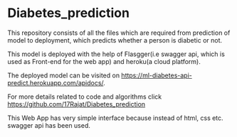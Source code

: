 # Diabetes_prediction
This repository consists of all the files which are required from prediction of model to deployment, which predicts whether a person is diabetic or not.

This model is deployed with the help of Flasgger(i.e swagger api, which is used as Front-end for the web app) and heroku(a cloud platform).

The deployed model can be visited on https://ml-diabetes-api-predict.herokuapp.com/apidocs/.

For more details related to code and algorithms click https://github.com/17Rajat/Diabetes_prediction

This Web App has very simple interface because instead of html, css etc. swagger api has been used.
